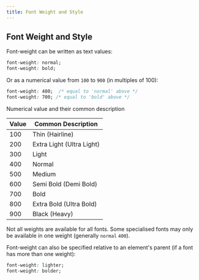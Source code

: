 ```yaml
---
title: Font Weight and Style
---
```

## Font Weight and Style

Font-weight can be written as text values:
```css
font-weight: normal;
font-weight: bold;
```

Or as a numerical value from `100` to `900` (in multiples of 100):
```css
font-weight: 400;  /* equal to 'normal' above */
font-weight: 700; /* equal to 'bold' above */
```

Numerical value and their common description

| Value	| Common Description           |
| ----- | ---------------------------- |
| 100	  | Thin (Hairline)              |
| 200	  | Extra Light (Ultra Light)    |
| 300	  | Light                        |
| 400	  | Normal                       |
| 500	  | Medium                       |
| 600	  | Semi Bold (Demi Bold)        |
| 700	  | Bold                         |
| 800	  | Extra Bold (Ultra Bold)      |
| 900	  | Black (Heavy)                |

Not all weights are available for all fonts. Some specialised fonts may only be available in one weight (generally `normal` `400`).

Font-weight can also be specified relative to an element's parent (if a font has more than one weight):
```css
font-weight: lighter;
font-weight: bolder;
```

